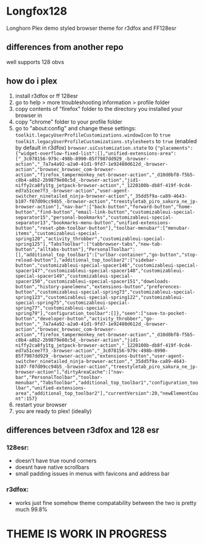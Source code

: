 # Longfox128
Longhorn Plex demo styled browser theme for r3dfox and FF128esr

## differences from another repo

well supports 128 obvs

## how do i plex
1. install r3dfox or ff 128esr
2. go to help > more troubleshooting information > profile folder
3. copy contents of "firefox" folder to the directory you installed your browser in
4. copy "chrome" folder to your profile folder
5. go to "about:config" and change these settings:
    ```toolkit.legacyUserProfileCustomizations.windowIcon``` to ```true```
   ```toolkit.legacyUserProfileCustomizations.stylesheets``` to ```true``` (enabled by default in r3dfox)
   ```browser.uiCustomization.state``` to ```{"placements":{"widget-overflow-fixed-list":[],"unified-extensions-area":["_3c078156-979c-498b-8990-85f7987dd929_-browser-action","_7a7a4a92-a2a0-41d1-9fd7-1e92480d612d_-browser-action","browsec_browsec_com-browser-action","firefox_tampermonkey_net-browser-action","_d10d0bf8-f5b5-c8b4-a8b2-2b9879e08c5d_-browser-action","jid1-niffy2ca8fy1tg_jetpack-browser-action","_1220100b-db8f-419f-9cd4-ed7a51cee7f3_-browser-action","user-agent-switcher_ninetailed_ninja-browser-action","_35dd5f9a-ca89-4643-b107-f07d09cc94b5_-browser-action","treestyletab_piro_sakura_ne_jp-browser-action"],"nav-bar":["back-button","forward-button","home-button","find-button","email-link-button","customizableui-special-separator15","personal-bookmarks","customizableui-special-separator13","bookmarks-menu-button","unified-extensions-button","reset-pbm-toolbar-button"],"toolbar-menubar":["menubar-items","customizableui-special-spring120","activity_throbber","customizableui-special-spring125"],"TabsToolbar":["tabbrowser-tabs","new-tab-button","alltabs-button"],"PersonalToolbar":[],"additional_top_toolbar1":["urlbar-container","go-button","stop-reload-button"],"additional_top_toolbar2":["sidebar-button","customizableui-special-spacer146","customizableui-special-spacer147","customizableui-special-spacer148","customizableui-special-spacer149","customizableui-special-spacer150","customizableui-special-spacer151","downloads-button","history-panelmenu","extensions-button","preferences-button","customizableui-special-spring73","customizableui-special-spring123","customizableui-special-spring122","customizableui-special-spring75","customizableui-special-spring77","customizableui-special-spring79"],"configuration_toolbar":[]},"seen":["save-to-pocket-button","developer-button","activity_throbber","go-button","_7a7a4a92-a2a0-41d1-9fd7-1e92480d612d_-browser-action","browsec_browsec_com-browser-action","firefox_tampermonkey_net-browser-action","_d10d0bf8-f5b5-c8b4-a8b2-2b9879e08c5d_-browser-action","jid1-niffy2ca8fy1tg_jetpack-browser-action","_1220100b-db8f-419f-9cd4-ed7a51cee7f3_-browser-action","_3c078156-979c-498b-8990-85f7987dd929_-browser-action","extensions-button","user-agent-switcher_ninetailed_ninja-browser-action","_35dd5f9a-ca89-4643-b107-f07d09cc94b5_-browser-action","treestyletab_piro_sakura_ne_jp-browser-action"],"dirtyAreaCache":["nav-bar","PersonalToolbar","toolbar-menubar","TabsToolbar","additional_top_toolbar1","configuration_toolbar","unified-extensions-area","additional_top_toolbar2"],"currentVersion":20,"newElementCount":157}```
6. restart your browser
7. you are ready to plex! (ideally)

## differences betveen r3dfox and 128 esr
### 128esr:
- doesn't have true round corners 
- doesnt have native scrollbars
- small padding issues in menus with favicons and address bar
### r3dfox:
- works just fine somehow
theme compatability between the two is pretty much 99.8%  

# THEME IS WORK IN PROGRESS
